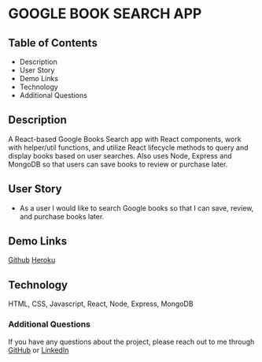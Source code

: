 # GOOGLE BOOK SEARCH APP

## Table of Contents
* Description
* User Story
* Demo Links
* Technology
* Additional Questions   

## Description 
A React-based Google Books Search app with React components, work with helper/util functions, and utilize React lifecycle methods to query and display books based on user searches. Also uses Node, Express and MongoDB so that users can save books to review or purchase later.

## User Story

* As a user I would like to search Google books so that I can save, review, and purchase books later.



## Demo Links 
[Github](https://github.com/sck916/Google-Books) 
[Heroku]()

## Technology
HTML, CSS, Javascript, React, Node, Express, MongoDB

### Additional Questions
If you have any questions about the project, please reach out to me through
[GitHub](https://github.com/sck916) or [LinkedIn](https://www.linkedin.com/in/steve-kavuu-8a96611b7/)

